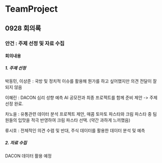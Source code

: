 # TeamProject
## 0928 회의록
### 안건 : 주제 선정 및 자료 수집
#### 회의내용
##### 1. 주제 선정 

박동민, 이상준 : 국방 및 정치적 이슈를 활용해 뭔가를 하고 싶어했지만 의견 전달이 잘 되지 않음 

이혜린 : DACON 심리 성향 예측 AI 공모전과 최종 프로젝트를 함께 준비 제안 -> 주제 선정 완료.

차노을 : 유통관련 데이터 분석 프로젝트 제안, 매콤 토마토 파스타와 크림 파스타 중 팀원들의 입맛을 적극 반영하여 크림 파스타 선택. (약간 과하게 느끼했음)


류시호 : 전체적인 의견 수렴 및 반대, 주식 데이터를 활용한 데이터 분석 및 예측



##### 2. 자료 수집
DACON 데이터 활용 예정







